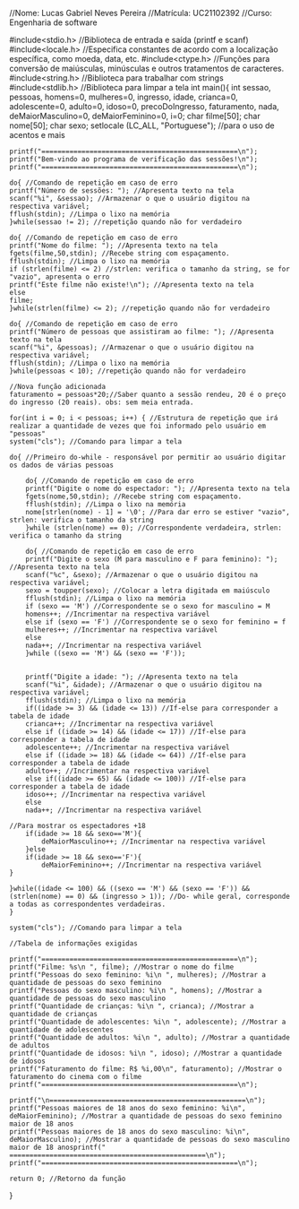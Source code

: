 //Nome: Lucas Gabriel Neves Pereira
//Matrícula: UC21102392
//Curso: Engenharia de software 

#include<stdio.h> //Biblioteca de entrada e saída (printf e scanf)
#include<locale.h> //Especifica constantes de acordo com a localização específica, como moeda, data, etc.
#include<ctype.h> //Funções para conversão de maiúsculas, minúsculas e outros tratamentos de caracteres.
#include<string.h> //Biblioteca para trabalhar com strings
#include<stdlib.h> //Biblioteca para limpar a tela
int main(){
	int sessao, pessoas, homens=0, mulheres=0, ingresso, idade, crianca=0, adolescente=0, adulto=0, idoso=0, precoDoIngresso, faturamento, nada, deMaiorMasculino=0, deMaiorFeminino=0, i=0; 
	char filme[50];
	char nome[50];
	char sexo;
	setlocale (LC_ALL, "Portuguese"); //para o uso de acentos e mais
	
	printf("=================================================\n");
	printf("Bem-vindo ao programa de verificação das sessões!\n");
	printf("=================================================\n");
	
	do{ //Comando de repetição em caso de erro
	printf("Número de sessões: "); //Apresenta texto na tela
	scanf("%i", &sessao); //Armazenar o que o usuário digitou na respectiva variável;
	fflush(stdin); //Limpa o lixo na memória
	}while(sessao != 2); //repetição quando não for verdadeiro
	
	do{ //Comando de repetição em caso de erro
	printf("Nome do filme: "); //Apresenta texto na tela
	fgets(filme,50,stdin); //Recebe string com espaçamento. 
	fflush(stdin); //Limpa o lixo na memória
	if (strlen(filme) <= 2) //strlen: verifica o tamanho da string, se for "vazio", apresenta o erro
	printf("Este filme não existe!\n"); //Apresenta texto na tela
	else 
	filme;
	}while(strlen(filme) <= 2); //repetição quando não for verdadeiro
	
	do{ //Comando de repetição em caso de erro
	printf("Número de pessoas que assistiram ao filme: "); //Apresenta texto na tela
	scanf("%i", &pessoas); //Armazenar o que o usuário digitou na respectiva variável;
	fflush(stdin); //Limpa o lixo na memória
	}while(pessoas < 10); //repetição quando não for verdadeiro
	
	//Nova função adicionada
	faturamento = pessoas*20;//Saber quanto a sessão rendeu, 20 é o preço do ingresso (20 reais). obs: sem meia entrada.
	
	for(int i = 0; i < pessoas; i++) { //Estrutura de repetição que irá realizar a quantidade de vezes que foi informado pelo usuário em "pessoas"
	system("cls"); //Comando para limpar a tela 
	
	do{ //Primeiro do-while - responsável por permitir ao usuário digitar os dados de várias pessoas
		
		do{ //Comando de repetição em caso de erro
		printf("Digite o nome do espectador: "); //Apresenta texto na tela
		fgets(nome,50,stdin); //Recebe string com espaçamento. 
		fflush(stdin); //Limpa o lixo na memória
		nome[strlen(nome) - 1] = '\0'; //Para dar erro se estiver "vazio", strlen: verifica o tamanho da string
		}while (strlen(nome) == 0); //Correspondente verdadeira, strlen: verifica o tamanho da string
		
		do{ //Comando de repetição em caso de erro
		printf("Digite o sexo (M para masculino e F para feminino): "); //Apresenta texto na tela
		scanf("%c", &sexo); //Armazenar o que o usuário digitou na respectiva variável;
		sexo = toupper(sexo); //Colocar a letra digitada em maiúsculo
		fflush(stdin); //Limpa o lixo na memória
		if (sexo == 'M') //Correspondente se o sexo for masculino = M
		homens++; //Incrimentar na respectiva variável
		else if (sexo == 'F') //Correspondente se o sexo for feminino = f
		mulheres++; //Incrimentar na respectiva variável
		else 
		nada++; //Incrimentar na respectiva variável
		}while ((sexo == 'M') && (sexo == 'F'));
		
		
		printf("Digite a idade: "); //Apresenta texto na tela
		scanf("%i", &idade); //Armazenar o que o usuário digitou na respectiva variável;
		fflush(stdin); //Limpa o lixo na memória
		if((idade >= 3) && (idade <= 13)) //If-else para corresponder a tabela de idade
		crianca++; //Incrimentar na respectiva variável
		else if ((idade >= 14) && (idade <= 17)) //If-else para corresponder a tabela de idade
		adolescente++; //Incrimentar na respectiva variável
		else if ((idade >= 18) && (idade <= 64)) //If-else para corresponder a tabela de idade
		adulto++; //Incrimentar na respectiva variável
		else if((idade >= 65) && (idade <= 100)) //If-else para corresponder a tabela de idade
		idoso++; //Incrimentar na respectiva variável
		else
		nada++; //Incrimentar na respectiva variável
	
	//Para mostrar os espectadores +18
		if(idade >= 18 && sexo=='M'){
			deMaiorMasculino++; //Incrimentar na respectiva variável
		}else
		if(idade >= 18 && sexo=='F'){ 
			deMaiorFeminino++; //Incrimentar na respectiva variável
	}
		
	}while((idade <= 100) && ((sexo == 'M') && (sexo == 'F')) && (strlen(nome) == 0) && (ingresso > 1)); //Do- while geral, corresponde a todas as correspondentes verdadeiras.
	}
	
	system("cls"); //Comando para limpar a tela
	
	//Tabela de informações exigidas
	
	printf("=================================================\n");
	printf("Filme: %s\n ", filme); //Mostrar o nome do filme
	printf("Pessoas do sexo feminino: %i\n ", mulheres); //Mostrar a quantidade de pessoas do sexo feminino
	printf("Pessoas do sexo masculino: %i\n ", homens); //Mostrar a quantidade de pessoas do sexo masculino
	printf("Quantidade de crianças: %i\n ", crianca); //Mostrar a quantidade de crianças
	printf("Quantidade de adolescentes: %i\n ", adolescente); //Mostrar a quantidade de adolescentes
	printf("Quantidade de adultos: %i\n ", adulto); //Mostrar a quantidade de adultos
	printf("Quantidade de idosos: %i\n ", idoso); //Mostrar a quantidade de idosos
	printf("Faturamento do filme: R$ %i,00\n", faturamento); //Mostrar o faturamento do cinema com o filme
	printf("=================================================\n");
	
	printf("\n=================================================\n");
	printf("Pessoas maiores de 18 anos do sexo feminino: %i\n", deMaiorFeminino); //Mostrar a quantidade de pessoas do sexo feminino maior de 18 anos
	printf("Pessoas maiores de 18 anos do sexo masculino: %i\n", deMaiorMasculino); //Mostrar a quantidade de pessoas do sexo masculino maior de 18 anosprintf(" =================================================\n");
	printf("=================================================\n");
	
	return 0; //Retorno da função
}

